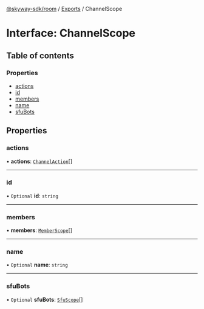 [@skyway-sdk/room](../README.md) / [Exports](../modules.md) / ChannelScope

# Interface: ChannelScope

## Table of contents

### Properties

- [actions](ChannelScope.md#actions)
- [id](ChannelScope.md#id)
- [members](ChannelScope.md#members)
- [name](ChannelScope.md#name)
- [sfuBots](ChannelScope.md#sfubots)

## Properties

### actions

• **actions**: [`ChannelAction`](../modules.md#channelaction)[]

___

### id

• `Optional` **id**: `string`

___

### members

• **members**: [`MemberScope`](MemberScope.md)[]

___

### name

• `Optional` **name**: `string`

___

### sfuBots

• `Optional` **sfuBots**: [`SfuScope`](SfuScope.md)[]
